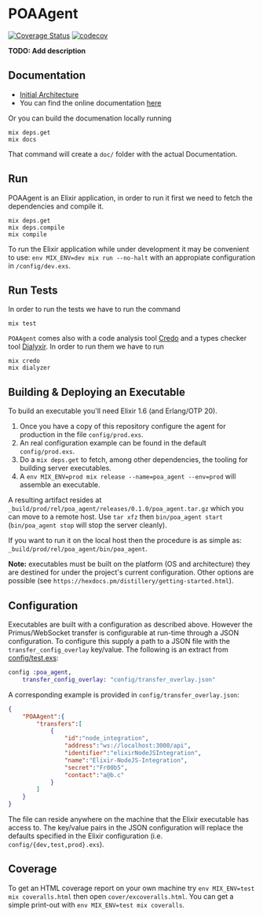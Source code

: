 # POAAgent

[![Coverage Status](https://coveralls.io/repos/github/poanetwork/poa-netstats-agent/badge.svg?branch=master)](https://coveralls.io/github/poanetwork/poa-netstats-agent?branch=master)
[![codecov](https://codecov.io/gh/poanetwork/poa-netstats-agent/branch/master/graph/badge.svg)](https://codecov.io/gh/poanetwork/poa-netstats-agent)

**TODO: Add description**

## Documentation

- [Initial Architecture](pages/initial_architecture.md)
- You can find the online documentation [here](https://rawgit.com/poanetwork/poa-netstats-agent/master/doc/index.html)

Or you can build the documenation locally running

```
mix deps.get
mix docs
```

That command will create a `doc/` folder with the actual Documentation.

## Run

POAAgent is an Elixir application, in order to run it first we need to fetch the dependencies and compile it.

```
mix deps.get
mix deps.compile
mix compile
```

To run the Elixir application while under development it may be convenient to use:
`env MIX_ENV=dev mix run --no-halt` with an appropiate configuration in `/config/dev.exs`.

## Run Tests

In order to run the tests we have to run the command

```
mix test
```

`POAAgent` comes also with a code analysis tool [Credo](https://github.com/rrrene/credo) and a types checker tool [Dialyxir](https://github.com/jeremyjh/dialyxir). In order to run them we have to run

```
mix credo
mix dialyzer
```

## Building & Deploying an Executable

To build an executable you'll need Elixir 1.6 (and Erlang/OTP 20).

1. Once you have a copy of this repository configure the agent for production in the file `config/prod.exs`.
2. An real configuration example can be found in the default `config/prod.exs`.
3. Do a `mix deps.get` to fetch, among other dependencies, the tooling for building server executables.
4. A `env MIX_ENV=prod mix release --name=poa_agent --env=prod` will assemble an executable.

A resulting artifact resides at `_build/prod/rel/poa_agent/releases/0.1.0/poa_agent.tar.gz` which you can move to a remote host.
Use `tar xfz` then `bin/poa_agent start` (`bin/poa_agent stop` will stop the server cleanly).

If you want to run it on the local host then the procedure is as simple as: `_build/prod/rel/poa_agent/bin/poa_agent`.

**Note:** executables must be built on the platform (OS and architecture) they are destined for under the project's current configuration.
Other options are possible (see `https://hexdocs.pm/distillery/getting-started.html`).

## Configuration

Executables are built with a configuration as described above.
However the Primus/WebSocket transfer is configurable at run-time through a JSON configuration.
To configure this supply a path to a JSON file with the `transfer_config_overlay` key/value.
The following is an extract from [config/test.exs](config/test.exs):

```Elixir
config :poa_agent,
    transfer_config_overlay: "config/transfer_overlay.json"
```

A corresponding example is provided in `config/transfer_overlay.json`:

```JSON
{
    "POAAgent":{
        "transfers":[
            {
                "id":"node_integration",
                "address":"ws://localhost:3000/api",
                "identifier":"elixirNodeJSIntegration",
                "name":"Elixir-NodeJS-Integration",
                "secret":"Fr00b5",
                "contact":"a@b.c"
            }
        ]
    }
}

```

The file can reside anywhere on the machine that the Elixir executable has access to.
The key/value pairs in the JSON configuration will replace the defaults specified in the Elixir configuration (i.e. `config/{dev,test,prod}.exs`).

## Coverage

To get an HTML coverage report on your own machine try `env MIX_ENV=test mix coveralls.html` then open `cover/excoveralls.html`.
You can get a simple print-out with `env MIX_ENV=test mix coveralls`.
